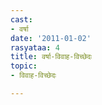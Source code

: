```yaml
---
cast:
- वर्षा
date: '2011-01-02'
rasyataa: 4
title: वर्षा-विवाह-विच्छेदः
topic:
- विवाह-विच्छेदः

---
```

